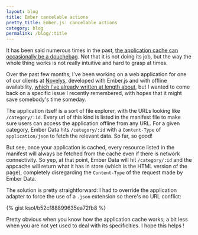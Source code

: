 ```yaml
---
layout: blog
title: Ember cancelable actions
pretty_title: Ember.js: cancelable actions
category: blog
permalink: /blog/:title
---
```

It has been said numerous times in the past, [the application cache can occasionally be a douchebag](http://alistapart.com/article/application-cache-is-a-douchebag). Not that it is not doing its job, but the way the whole thing works is not really intuitive and hard to grasp at times.

Over the past few months, I've been working on a web application for one of our clients at [Novelys](http://www.novelys.com), developed with Ember.js and with offline availability, [which I've already written at length about](http://www.novelys.com/blog/2014/02/28/building-app-ember-html5-storage.html), but I wanted to come back on a specific issue I recently remembered, with hopes that it might save somebody's time someday.

The application itself is a sort of file explorer, with the URLs looking like  `/category/:id`. Every url of this kind is listed in the manifest file to make sure users can access the application offline from any URL. For a given category, Ember Data hits `/category/:id` with a `Content-Type` of `application/json` to fetch the relevant data. So far, so good!

But see, once your application is cached, every resource listed in the manifest will always be fetched from the cache even if there is network connectivity. So yep, at that point, Ember Data will hit `/category/:id` and the appcache will return what it has in store (which is the HTML version of the page), completely disregarding the `Content-Type` of the request made by Ember Data.

The solution is pretty straightforward: I had to override the application adapter to force the use of a `.json` extension so there's no URL conflict:

{% gist ksol/b52cf88899635ea72fb8 %}

Pretty obvious when you know how the application cache works; a bit less when you are not yet used to deal with its specificities. I hope this helps !
